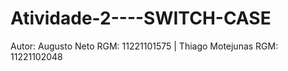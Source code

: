 # Atividade-2----SWITCH-CASE
Autor: Augusto Neto RGM: 11221101575 | Thiago Motejunas RGM: 11221102048
